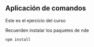 ## Aplicación de comandos

Este es el ejercicio del curso

Recuerden instalar los paquetes de nde

```
npm install
```